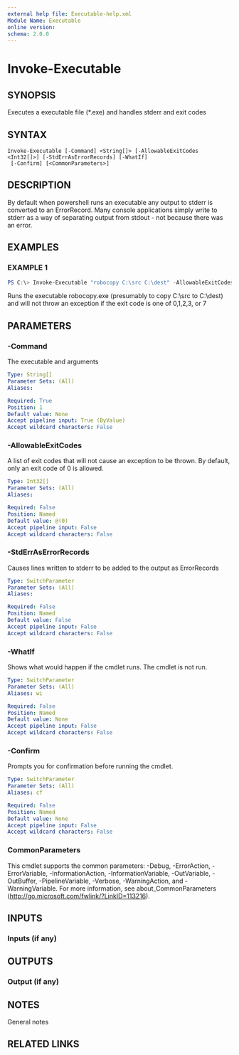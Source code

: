 ```yaml
---
external help file: Executable-help.xml
Module Name: Executable
online version:
schema: 2.0.0
---
```


# Invoke-Executable

## SYNOPSIS
Executes a executable file (*.exe) and handles stderr and exit codes

## SYNTAX

```
Invoke-Executable [-Command] <String[]> [-AllowableExitCodes <Int32[]>] [-StdErrAsErrorRecords] [-WhatIf]
 [-Confirm] [<CommonParameters>]
```

## DESCRIPTION
By default when powershell runs an executable any output to stderr is converted to an ErrorRecord.
Many console applications simply write to stderr as a way of separating output from stdout - not because there was an error.

## EXAMPLES

### EXAMPLE 1

```powershell
PS C:\> Invoke-Executable "robocopy C:\src C:\dest" -AllowableExitCodes 0,1,2,3,7
```

Runs the executable robocopy.exe (presumably to copy C:\src to C:\dest) 
and will not throw an exception if the exit code is one of 0,1,2,3, or 7

## PARAMETERS

### -Command

The executable and arguments

```yaml
Type: String[]
Parameter Sets: (All)
Aliases:

Required: True
Position: 1
Default value: None
Accept pipeline input: True (ByValue)
Accept wildcard characters: False
```

### -AllowableExitCodes

A list of exit codes that will not cause an exception to be thrown.  By default, only an exit code of 0 is allowed.

```yaml
Type: Int32[]
Parameter Sets: (All)
Aliases:

Required: False
Position: Named
Default value: @(0)
Accept pipeline input: False
Accept wildcard characters: False
```

### -StdErrAsErrorRecords

Causes lines written to stderr to be added to the output as ErrorRecords

```yaml
Type: SwitchParameter
Parameter Sets: (All)
Aliases:

Required: False
Position: Named
Default value: False
Accept pipeline input: False
Accept wildcard characters: False
```

### -WhatIf
Shows what would happen if the cmdlet runs. The cmdlet is not run.

```yaml
Type: SwitchParameter
Parameter Sets: (All)
Aliases: wi

Required: False
Position: Named
Default value: None
Accept pipeline input: False
Accept wildcard characters: False
```

### -Confirm
Prompts you for confirmation before running the cmdlet.

```yaml
Type: SwitchParameter
Parameter Sets: (All)
Aliases: cf

Required: False
Position: Named
Default value: None
Accept pipeline input: False
Accept wildcard characters: False
```

### CommonParameters
This cmdlet supports the common parameters: -Debug, -ErrorAction, -ErrorVariable, -InformationAction, -InformationVariable, -OutVariable, -OutBuffer, -PipelineVariable, -Verbose, -WarningAction, and -WarningVariable. For more information, see about_CommonParameters (http://go.microsoft.com/fwlink/?LinkID=113216).

## INPUTS

### Inputs (if any)
## OUTPUTS

### Output (if any)
## NOTES
General notes

## RELATED LINKS
